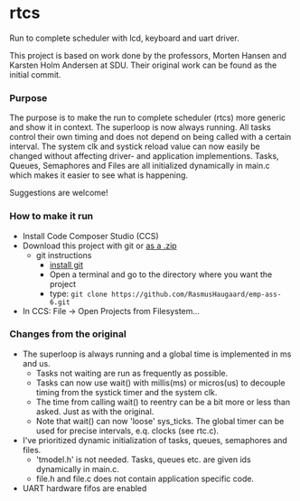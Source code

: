 # rtcs

Run to complete scheduler with lcd, keyboard and uart driver.

This project is based on work done by the professors, Morten Hansen and Karsten Holm Andersen at SDU.
Their original work can be found as the initial commit.

### Purpose
The purpose is to make the run to complete scheduler (rtcs) more generic and show it in context.
The superloop is now always running. All tasks control their own timing and does not depend on being called with a certain interval. 
The system clk and systick reload value can now easily be changed without affecting driver- and application implementions.
Tasks, Queues, Semaphores and Files are all initialized dynamically in main.c which makes it easier to see what is happening.

Suggestions are welcome!

### How to make it run
- Install Code Composer Studio (CCS)
- Download this project with git or [as a .zip](https://github.com/RasmusHaugaard/emp-ass-6/archive/master.zip)
	- git instructions
		- [install git](https://git-scm.com/)
		- Open a terminal and go to the directory where you want the project
		- type: `git clone https://github.com/RasmusHaugaard/emp-ass-6.git`
- In CCS: File -> Open Projects from Filesystem...

### Changes from the original
- The superloop is always running and a global time is implemented in ms and us.
	- Tasks not waiting are run as frequently as possible.
	- Tasks can now use wait() with millis(ms) or micros(us) to decouple timing from the systick timer and the system clk.
	-	The time from calling wait() to reentry can be a bit more or less than asked. Just as with the original.
	-	Note that wait() can now 'loose' sys_ticks. The global timer can be used for precise intervals, e.q. clocks (see rtc.c).
- I've prioritized dynamic initialization of tasks, queues, semaphores and files.
	- 'tmodel.h' is not needed. Tasks, queues etc. are given ids dynamically in main.c.
	- file.h and file.c does not contain application specific code.
- UART hardware fifos are enabled
